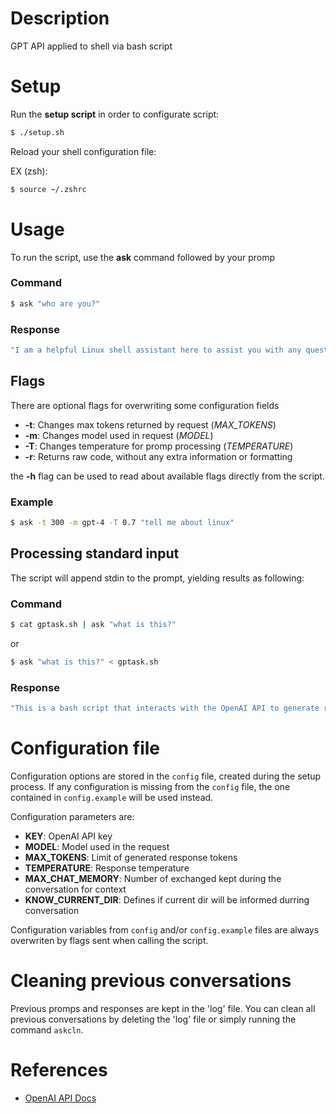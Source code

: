 # Description
GPT API applied to shell via bash script

# Setup
Run the **setup script** in order to configurate script:

```bash
$ ./setup.sh
```

Reload your shell configuration file:

EX (zsh):
```bash
$ source ~/.zshrc
```

# Usage
To run the script, use the **ask** command followed by your promp

### Command
```bash 
$ ask "who are you?"
```

### Response
```bash
"I am a helpful Linux shell assistant here to assist you with any questions or problems you may have. I can provide information, guidance, and execute commands in the Linux shell environment. How can I assist you today?"
```

## Flags
There are optional flags for overwriting some configuration fields

- **-t**: Changes max tokens returned by request (_MAX\_TOKENS_)
- **-m**: Changes model used in request (_MODEL_)
- **-T**: Changes temperature for promp processing (_TEMPERATURE_)
- **-r**: Returns raw code, without any extra information or formatting

the **-h** flag can be used to read about available flags directly from the script.

### Example
```bash
$ ask -t 300 -m gpt-4 -T 0.7 "tell me about linux"
```

## Processing standard input
The script will append stdin to the prompt, yielding results as following:

### Command
```bash
$ cat gptask.sh | ask "what is this?"
```
or
```bash
$ ask "what is this?" < gptask.sh
```

### Response
```bash
"This is a bash script that interacts with the OpenAI API to generate responses based on user input. The script reads from standard input or command line arguments, sends a request to the OpenAI API, and prints the response. It also handles configuration variables, provides help information, and logs previous interactions."
```

# Configuration file
Configuration options are stored in the `config` file, created during the setup process. If any configuration is missing from the `config` file, the one contained in `config.example` will be used instead.

Configuration parameters are:
- **KEY**: OpenAI API key
- **MODEL**: Model used in the request
- **MAX_TOKENS**: Limit of generated response tokens
- **TEMPERATURE**: Response temperature
- **MAX_CHAT_MEMORY**: Number of exchanged kept during the conversation for context
- **KNOW_CURRENT_DIR**: Defines if current dir will be informed durring conversation

Configuration variables from `config` and/or `config.example` files are always overwriten by flags sent when calling the script.

# Cleaning previous conversations
Previous promps and responses are kept in the 'log' file. You can clean all previous conversations by deleting the 'log' file or simply running the command `askcln`.

# References
- [OpenAI API Docs](https://platform.openai.com/docs/api-reference/introduction)
